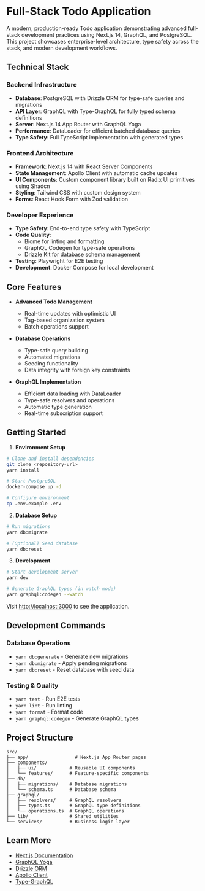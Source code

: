 # Full-Stack Todo Application

A modern, production-ready Todo application demonstrating advanced full-stack development practices using Next.js 14, GraphQL, and PostgreSQL. This project showcases enterprise-level architecture, type safety across the stack, and modern development workflows.

## Technical Stack

### Backend Infrastructure
- **Database**: PostgreSQL with Drizzle ORM for type-safe queries and migrations
- **API Layer**: GraphQL with Type-GraphQL for fully typed schema definitions
- **Server**: Next.js 14 App Router with GraphQL Yoga
- **Performance**: DataLoader for efficient batched database queries
- **Type Safety**: Full TypeScript implementation with generated types

### Frontend Architecture
- **Framework**: Next.js 14 with React Server Components
- **State Management**: Apollo Client with automatic cache updates
- **UI Components**: Custom component library built on Radix UI primitives using Shadcn
- **Styling**: Tailwind CSS with custom design system
- **Forms**: React Hook Form with Zod validation

### Developer Experience
- **Type Safety**: End-to-end type safety with TypeScript
- **Code Quality**: 
  - Biome for linting and formatting
  - GraphQL Codegen for type-safe operations
  - Drizzle Kit for database schema management
- **Testing**: Playwright for E2E testing
- **Development**: Docker Compose for local development

## Core Features

- **Advanced Todo Management**
  - Real-time updates with optimistic UI
  - Tag-based organization system
  - Batch operations support
  
- **Database Operations**
  - Type-safe query building
  - Automated migrations
  - Seeding functionality
  - Data integrity with foreign key constraints

- **GraphQL Implementation**
  - Efficient data loading with DataLoader
  - Type-safe resolvers and operations
  - Automatic type generation
  - Real-time subscription support

## Getting Started

1. **Environment Setup**
```bash
# Clone and install dependencies
git clone <repository-url>
yarn install

# Start PostgreSQL
docker-compose up -d

# Configure environment
cp .env.example .env
```

2. **Database Setup**
```bash
# Run migrations
yarn db:migrate

# (Optional) Seed database
yarn db:reset
```

3. **Development**
```bash
# Start development server
yarn dev

# Generate GraphQL types (in watch mode)
yarn graphql:codegen --watch
```

Visit [http://localhost:3000](http://localhost:3000) to see the application.

## Development Commands

### Database Operations
- `yarn db:generate` - Generate new migrations
- `yarn db:migrate` - Apply pending migrations
- `yarn db:reset` - Reset database with seed data

### Testing & Quality
- `yarn test` - Run E2E tests
- `yarn lint` - Run linting
- `yarn format` - Format code
- `yarn graphql:codegen` - Generate GraphQL types

## Project Structure

```
src/
├── app/                 # Next.js App Router pages
├── components/         
│   ├── ui/            # Reusable UI components
│   └── features/      # Feature-specific components
├── db/                
│   ├── migrations/    # Database migrations
│   └── schema.ts      # Database schema
├── graphql/           
│   ├── resolvers/     # GraphQL resolvers
│   ├── types.ts       # GraphQL type definitions
│   └── operations.ts  # GraphQL operations
├── lib/               # Shared utilities
└── services/          # Business logic layer
```

## Learn More

- [Next.js Documentation](https://nextjs.org/docs)
- [GraphQL Yoga](https://the-guild.dev/graphql/yoga-server)
- [Drizzle ORM](https://orm.drizzle.team)
- [Apollo Client](https://www.apollographql.com/docs/react)
- [Type-GraphQL](https://typegraphql.com)
```